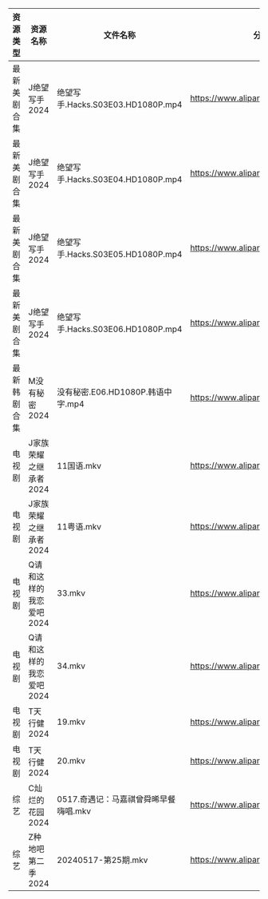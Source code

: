 | 资源类型   | 资源名称           | 文件名称                          | 分享链接                                 | 更新时间                |
| ------ | -------------- | ----------------------------- | ------------------------------------ | ------------------- |
| 最新美剧合集 | J绝望写手2024      | 绝望写手.Hacks.S03E03.HD1080P.mp4 | https://www.alipan.com/s/79JwjBjHgss | 2024-05-17 14:08:36 |
| 最新美剧合集 | J绝望写手2024      | 绝望写手.Hacks.S03E04.HD1080P.mp4 | https://www.alipan.com/s/79JwjBjHgss | 2024-05-17 14:08:36 |
| 最新美剧合集 | J绝望写手2024      | 绝望写手.Hacks.S03E05.HD1080P.mp4 | https://www.alipan.com/s/79JwjBjHgss | 2024-05-17 14:08:36 |
| 最新美剧合集 | J绝望写手2024      | 绝望写手.Hacks.S03E06.HD1080P.mp4 | https://www.alipan.com/s/79JwjBjHgss | 2024-05-17 14:08:35 |
| 最新韩剧合集 | M没有秘密2024      | 没有秘密.E06.HD1080P.韩语中字.mp4     | https://www.alipan.com/s/BxbZ3fCPnfq | 2024-05-17 00:05:51 |
| 电视剧    | J家族荣耀之继承者2024  | 11国语.mkv                      | https://www.alipan.com/s/nQdG1mVtEPN | 2024-05-17 14:08:33 |
| 电视剧    | J家族荣耀之继承者2024  | 11粤语.mkv                      | https://www.alipan.com/s/nQdG1mVtEPN | 2024-05-17 14:08:33 |
| 电视剧    | Q请和这样的我恋爱吧2024 | 33.mkv                        | https://www.alipan.com/s/W7ReKJNhFKS | 2024-05-17 20:06:47 |
| 电视剧    | Q请和这样的我恋爱吧2024 | 34.mkv                        | https://www.alipan.com/s/W7ReKJNhFKS | 2024-05-17 20:06:46 |
| 电视剧    | T天行健2024       | 19.mkv                        | https://www.alipan.com/s/VgmjuDp3hVA | 2024-05-17 20:07:16 |
| 电视剧    | T天行健2024       | 20.mkv                        | https://www.alipan.com/s/VgmjuDp3hVA | 2024-05-17 20:07:16 |
| 综艺     | C灿烂的花园2024     | 0517.奇遇记：马嘉祺曾舜晞早餐嗨唱.mkv       | https://www.alipan.com/s/cusw5oJaLFV | 2024-05-17 14:12:29 |
| 综艺     | Z种地吧第二季2024    | 20240517-第25期.mkv             | https://www.alipan.com/s/G47r6Pn4GFV | 2024-05-17 14:12:47 |
